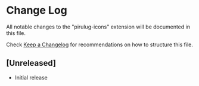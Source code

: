 # Change Log

All notable changes to the "pirulug-icons" extension will be documented in this file.

Check [Keep a Changelog](http://keepachangelog.com/) for recommendations on how to structure this file.

## [Unreleased]

- Initial release